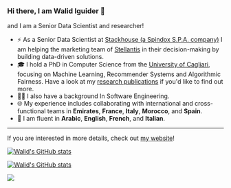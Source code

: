 ### Hi there, I am Walid Iguider 👋

and I am a Senior Data Scientist and researcher!

- ⚡️ As a Senior Data Scientist at [Stackhouse (a Spindox S.P.A. company)](https://www.stackhouse.it/?lang=en) I am helping the marketing team of [Stellantis](https://www.stellantis.com/) in their decision-making by building data-driven solutions.
- 🎓 I hold a PhD in Computer Science from the [University of Cagliari](https://www.unica.it), focusing on Machine Learning, Recommender Systems and Algorithmic Fairness. Have a look at my [research publications](https://scholar.google.com/citations?user=2JXOz-kAAAAJ&hl=en&oi=ao) if you'd like to find out more.
- 👨‍💻 I also have a background In Software Engineering.
- 🌐 My experience includes collaborating with international and cross-functional teams in **Emirates**, **France**, **Italy**, **Morocco**, and **Spain**.
- 💬 I am fluent in **Arabic**, **English**, **French**, and **Italian**.

---

If you are interested in more details, check out [my website](https://walidiguider.com)!  


[![Walid's GitHub stats](https://github-readme-stats.vercel.app/api/top-langs?username=wiguider&theme=radical&show_icons=true&locale=en&layout=compact)](https://github.com/anuraghazra/github-readme-stats) 

[![Walid's GitHub stats](https://github-readme-stats.vercel.app/api?username=wiguider&theme=radical&show_icons=true&count_private=true&locale=en&layout=compact)](https://github.com/anuraghazra/github-readme-stats)

![](https://komarev.com/ghpvc/?username=wiguider&color=brightgreen)
